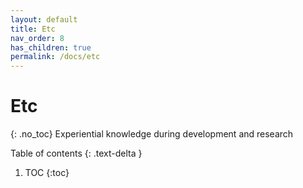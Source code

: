 ```yaml
---
layout: default
title: Etc
nav_order: 8
has_children: true
permalink: /docs/etc
---
```


# Etc
{: .no_toc}
Experiential knowledge during development and research

Table of contents
{: .text-delta }
1. TOC
{:toc}
